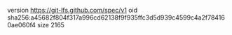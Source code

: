 version https://git-lfs.github.com/spec/v1
oid sha256:a45682f804f317a996cd62138f9f935ffc3d5d939c4599c4a2f784160ae060f4
size 2165
